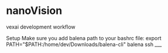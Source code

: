 # nanoVision
vexai development workflow


Setup
Make sure you add balena path to your bashrc file: export PATH="$PATH:/home/dev/Downloads/balena-cli"
balena ssh ___
